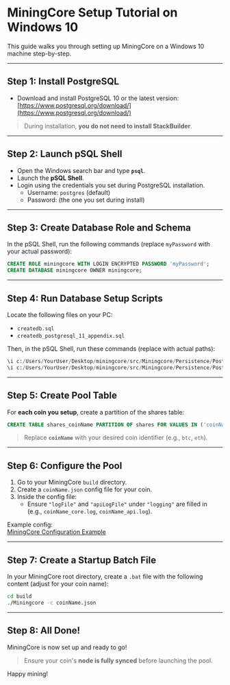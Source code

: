 # MiningCore Setup Tutorial on Windows 10

This guide walks you through setting up MiningCore on a Windows 10 machine step-by-step.

---

## Step 1: Install PostgreSQL

- Download and install PostgreSQL 10 or the latest version:  
  [https://www.postgresql.org/download/](https://www.postgresql.org/download/)

> During installation, **you do not need to install StackBuilder**.

---

## Step 2: Launch pSQL Shell

- Open the Windows search bar and type **`psql`**.
- Launch the **pSQL Shell**.
- Login using the credentials you set during PostgreSQL installation.
  - Username: `postgres` (default)
  - Password: (the one you set during install)

---

## Step 3: Create Database Role and Schema

In the pSQL Shell, run the following commands (replace `myPassword` with your actual password):

```sql
CREATE ROLE miningcore WITH LOGIN ENCRYPTED PASSWORD 'myPassword';
CREATE DATABASE miningcore OWNER miningcore;
```

---

## Step 4: Run Database Setup Scripts

Locate the following files on your PC:

- `createdb.sql`
- `createdb_postgresql_11_appendix.sql`

Then, in the pSQL Shell, run these commands (replace with actual paths):

```sql
\i c:/Users/YourUser/Desktop/miningcore/src/Miningcore/Persistence/Postgres/Scripts/createdb.sql
\i c:/Users/YourUser/Desktop/miningcore/src/Miningcore/Persistence/Postgres/Scripts/createdb_postgresql_11_appendix.sql
```

---

## Step 5: Create Pool Table

For **each coin you setup**, create a partition of the shares table:

```sql
CREATE TABLE shares_coinName PARTITION OF shares FOR VALUES IN ('coinName');
```

> Replace **`coinName`** with your desired coin identifier (e.g., `btc`, `eth`).

---

## Step 6: Configure the Pool

1. Go to your MiningCore `build` directory.
2. Create a `coinName.json` config file for your coin.
3. Inside the config file:
   - Ensure `"logFile"` and `"apiLogFile"` under `"logging"` are filled in (e.g., `coinName_core.log`, `coinName_api.log`).

Example config:  
[MiningCore Configuration Example](https://github.com/oliverw/miningcore/wiki/Configuration)

---

## Step 7: Create a Startup Batch File

In your MiningCore root directory, create a `.bat` file with the following content (adjust for your coin name):

```bat
cd build
./Miningcore -c coinName.json
```

---

## Step 8: All Done!

MiningCore is now set up and ready to go!

> Ensure your coin's **node is fully synced** before launching the pool.

Happy mining!
